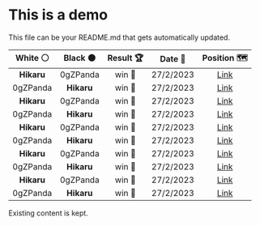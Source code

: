 # This is a demo

This file can be your README.md that gets automatically updated.

<!--START_SECTION:chessStats-->
<!-- Automatically generated with https://github.com/Balastrong/chess-stats-action -->

| White ⚪ | Black ⚫ | Result 🏆 | Date 📅 | Position 🗺️ |
|:---:|:---:|:---:|:---:|:---:|
| **Hikaru** | 0gZPanda | win 🥇 | 27/2/2023 | <a href="http://www.ee.unb.ca/cgi-bin/tervo/fen.pl?select=r1bqk2r/ppppnNpp/5pn1/8/2BPP3/2P5/P1P3PP/R1BQ1RK1 b kq -">Link</a> |
| 0gZPanda | **Hikaru** | win 🥇 | 27/2/2023 | <a href="http://www.ee.unb.ca/cgi-bin/tervo/fen.pl?select=4k3/6pp/2P2p2/3Pp3/6P1/3K3P/p7/8 w - -">Link</a> |
| **Hikaru** | 0gZPanda | win 🥇 | 27/2/2023 | <a href="http://www.ee.unb.ca/cgi-bin/tervo/fen.pl?select=1k6/1p6/pQp3K1/2P2P2/5qp1/5P2/4R3/8 b - -">Link</a> |
| 0gZPanda | **Hikaru** | win 🥇 | 27/2/2023 | <a href="http://www.ee.unb.ca/cgi-bin/tervo/fen.pl?select=4Q3/5B2/3K1k2/1q6/7p/8/8/8 w - -">Link</a> |
| **Hikaru** | 0gZPanda | win 🥇 | 27/2/2023 | <a href="http://www.ee.unb.ca/cgi-bin/tervo/fen.pl?select=2k1b3/q4p1p/2p1p3/2P5/1nNQ4/1B6/1P3PPP/5RK1 b - -">Link</a> |
| 0gZPanda | **Hikaru** | win 🥇 | 27/2/2023 | <a href="http://www.ee.unb.ca/cgi-bin/tervo/fen.pl?select=7Q/kpR5/2p5/8/2KP4/8/Prq5/8 w - -">Link</a> |
| **Hikaru** | 0gZPanda | win 🥇 | 27/2/2023 | <a href="http://www.ee.unb.ca/cgi-bin/tervo/fen.pl?select=8/1pkrP3/2p4r/p5K1/8/6Pp/7P/3R1R2 w - -">Link</a> |
| 0gZPanda | **Hikaru** | win 🥇 | 27/2/2023 | <a href="http://www.ee.unb.ca/cgi-bin/tervo/fen.pl?select=8/8/3Rp1p1/p3n3/6pk/7P/8/7K w - -">Link</a> |
| **Hikaru** | 0gZPanda | win 🥇 | 27/2/2023 | <a href="http://www.ee.unb.ca/cgi-bin/tervo/fen.pl?select=4r1k1/pp1r2p1/1nqN1n1p/4Q3/8/1BP5/PP1R1PPP/3R2K1 b - -">Link</a> |
| 0gZPanda | **Hikaru** | win 🥇 | 27/2/2023 | <a href="http://www.ee.unb.ca/cgi-bin/tervo/fen.pl?select=3r2k1/1p3ppp/6b1/p3p3/2P5/P1K1qN1P/QP1nB1P1/3RR3 w - -">Link</a> |

<!--END_SECTION:chessStats-->

Existing content is kept.
